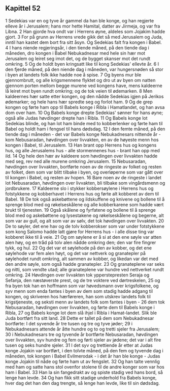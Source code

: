 ## Kapittel 52

1 Sedekias var en og tyve år gammel da han ble konge, og han regjerte elleve år i Jerusalem; hans mor hette Hamital, datter av Jirmeja, og var fra Libna.
2 Han gjorde hva ondt var i Herrens øyne, aldeles som Jojakim hadde gjort.
3 For på grunn av Herrens vrede gikk det så med Jerusalem og Juda, inntil han kastet dem bort fra sitt åsyn. Og Sedekias falt fra kongen i Babel.
4 I hans niende regjeringsår, i den tiende måned, på den tiende dag i måneden, dro kongen i Babel Nebukadnesar med hele sin hær mot Jerusalem og leiret seg imot det, og de bygget skanser mot det rundt omkring.
5 Og de holdt byen kringsatt like til kong Sedekias' ellevte år.
6 I den fjerde måned, på den niende dag i måneden, var hungersnøden så stor i byen at landets folk ikke hadde noe å spise.
7 Og byens mur ble gjennombrutt, og alle krigsmennene flyktet og dro ut av byen om natten gjennom porten mellom begge murene ved kongens have, mens kaldeerne lå leiret mot byen rundt omkring; og de tok veien til ødemarken.
8 Men kaldeernes hær satte etter kongen, og den nådde Sedekias igjen på Jerikos ødemarker; og hele hans hær spredte seg og forlot ham.
9 Og de grep kongen og førte ham opp til Babels konge i Ribla i Hamatlandet, og han avsa dom over ham.
10 Og Babels konge drepte Sedekias' sønner for hans øyne; også alle Judas høvdinger drepte han i Ribla.
11 Og Babels konge lot Sedekias blinde, og han lot ham binde med to kobberlenker og førte ham til Babel og holdt ham i fengsel til hans dødsdag.
12 I den femte måned, på den tiende dag i måneden - det var Babels konge Nebukadnesars nittende år - kom Nebusaradan, høvdingen over livvakten, en av de høyeste menn hos kongen i Babel, til Jerusalem.
13 Han brant opp Herrens hus og kongens hus, og alle Jerusalems hus - alle stormennenes hus - brant han opp med ild.
14 Og hele den hær av kaldeere som høvdingen over livvakten hadde med seg, rev ned alle murene omkring Jerusalem.
15 Nebusaradan, høvdingen over livvakten, bortførte noen av de ringeste av folket og resten av folket, dem som var blitt tilbake i byen, og overløperne som var gått over til kongen i Babel, og resten av hopen.
16 Bare noen av de ringeste i landet lot Nebusaradan, høvdingen over livvakten, bli tilbake som vingårdsmenn og jordbrukere.
17 Kaldeerne slo i stykker kobbersøylene i Herrens hus og fotstykkene og kobberhavet i Herrens hus og førte alt kobberet av dem til Babel.
18 De tok også askebøttene og ildskuffene og knivene og bollene til å sprenge blod med og røkelseskålene og alle kobberkarene som hadde vært brukt til tjenesten.
19 Også skålene og fyrfatene og bollene til å sprenge blod med og askebøttene og lysestakene og røkelseskålene og begerne, alt som var av gull, og alt som var av sølv, det tok høvdingen over livvakten.
20 De to søyler, det ene hav og de tolv kobberokser som var under fotstykkene som kong Salomo hadde latt gjøre for Herrens hus - i alle disse ting var kobberet ikke til å veie.
21 Og om søylene er å si at den ene søyle var atten alen høy, og en tråd på tolv alen nådde omkring den; den var fire fingrer tykk, og hul.
22 Og det var et søylehode på den av kobber, og det ene søylehode var fem alen høyt, og det var nettverk og granatepler på søylehodet rundt omkring, alt sammen av kobber, og likedan var det med den andre søyle, som også hadde granatepler.
23 Og granateplene var seks og nitti, som vendte utad; alle granateplene var hundre ved nettverket rundt omkring.
24 Høvdingen over livvakten tok ypperstepresten Seraja og Sefanja, den næstøverste prest, og de tre voktere ved dørtreskelen,
25 og fra byen tok han en hoffmann som var høvedsmann over krigsfolkene, og syv menn som enda fantes i byen av dem som stadig hadde adgang til kongen, og skriveren hos hærføreren, han som utskrev landets folk til krigstjeneste, og seksti menn av landets folk som fantes i byen -
26 dem tok Nebusaradan, høvdingen over livvakten, og førte dem til Babels konge i Ribla,
27 og Babels konge lot dem slå ihjel i Ribla i Hamat-landet. Slik ble Juda bortført fra sitt land.
28 Dette er tallet på dem som Nebukadnesar bortførte: I det syvende år tre tusen og tre og tyve jøder;
29 i Nebukadnesars attende år åtte hundre og to og tretti sjeler fra Jerusalem;
30 i Nebukadnesars tre og tyvende år bortførte Nebusaradan, høvdingen over livvakten, syv hundre og fem og førti sjeler av jødene; det var i alt fire tusen og seks hundre sjeler.
31 I det syv og trettiende år etter at Judas konge Jojakin var bortført, i den tolvte måned, på den fem og tyvende dag i måneden, tok kongen i Babel Evilmerodak - i det år han ble konge - Judas konge Jojakin til nåde og førte ham ut av fengslet.
32 Og han talte vennlig med ham og satte hans stol ovenfor stolene til de andre konger som var hos ham i Babel.
33 Han la sin fangedrakt av og spiste stadig ved hans bord, så lenge han levde.
34 Og han fikk sitt stadige underhold fra Babels konge, hver dag det han den dag trengte, så lenge han levde, like til sin dødsdag.
